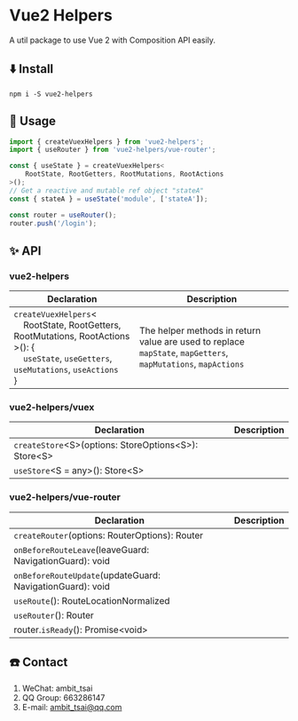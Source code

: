 # Vue2 Helpers
A util package to use Vue 2 with Composition API easily.


## ⬇️ Install
```
npm i -S vue2-helpers
```

## 📃 Usage
```javascript
import { createVuexHelpers } from 'vue2-helpers';
import { useRouter } from 'vue2-helpers/vue-router';

const { useState } = createVuexHelpers<
    RootState, RootGetters, RootMutations, RootActions
>();
// Get a reactive and mutable ref object "stateA"
const { stateA } = useState('module', ['stateA']);

const router = useRouter();
router.push('/login');
```


## ✨ API
### vue2-helpers
|Declaration|Description|
|-|-|
|`createVuexHelpers`&lt;<br>&nbsp;&nbsp;&nbsp;&nbsp;RootState, RootGetters, RootMutations, RootActions<br>&gt;(): {<br>&nbsp;&nbsp;&nbsp;&nbsp;`useState`, `useGetters`, `useMutations`, `useActions`<br>}|The helper methods in return value are used to replace `mapState`, `mapGetters`, `mapMutations`, `mapActions`|

### vue2-helpers/vuex
|Declaration|Description|
|-|-|
|`createStore`&lt;S&gt;(options: StoreOptions&lt;S&gt;): Store&lt;S&gt;||
|`useStore`&lt;S = any&gt;(): Store&lt;S&gt;|

### vue2-helpers/vue-router
|Declaration|Description|
|-|-|
|`createRouter`(options: RouterOptions): Router||
|`onBeforeRouteLeave`(leaveGuard: NavigationGuard): void||
|`onBeforeRouteUpdate`(updateGuard: NavigationGuard): void||
|`useRoute`(): RouteLocationNormalized||
|`useRouter`(): Router||
|router.`isReady`(): Promise\<void\>||


## ☎️ Contact
1. WeChat: ambit_tsai
1. QQ Group: 663286147
1. E-mail: ambit_tsai@qq.com
